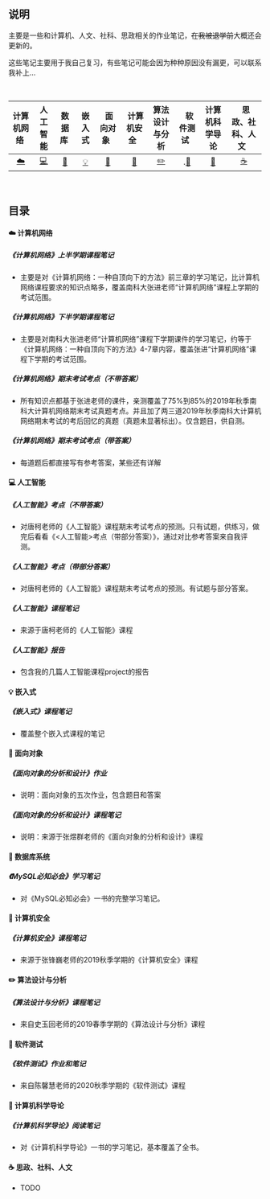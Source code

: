 ## 说明

主要是一些和计算机、人文、社科、思政相关的作业笔记，~~在我被退学前~~大概还会更新的。

这些笔记主要用于我自己复习，有些笔记可能会因为种种原因没有漏更，可以联系我补上...


<br>

| 计算机网络&nbsp; | 人工智能 | 数据库&nbsp;|嵌入式| &nbsp;面向对象&nbsp;&nbsp;|&nbsp;计算机安全&nbsp;&nbsp;|算法设计与分析| &nbsp;&nbsp;软件测试&nbsp;&nbsp; |计算机科学导论| &nbsp;&nbsp;思政、社科、人文&nbsp;&nbsp; |
| :---: | :----: | :---: | :----: | :----: | :----: | :----: | :----: | :----: | :----: |
| [:cloud:](#cloud-计算机网络) | [:computer:](#computer-人工智能) | [:floppy_disk:](#floppy_disk-数据库)| [:bulb:](#bulb-嵌入式) |[:art:](#art-面向对象)| [:wrench:](#wrench-计算机安全) |[:pencil2:](#pencil2-算法设计和分析)|.[:watermelon:](#watermelon-软件测试) |[:memo:](#memo-计算机科学导论)|[:coffee:](#coffee-思政、社科、人文)|

<br>

## 目录

#### :cloud: 计算机网络

##### 《计算机网络》上半学期课程笔记
- 主要是对《计算机网络：一种自顶向下的方法》前三章的学习笔记，比计算机网络课程要求的知识点略多，覆盖南科大张进老师“计算机网络”课程上学期的考试范围。

##### 《计算机网络》下半学期课程笔记
- 主要是对南科大张进老师“计算机网络”课程下学期课件的学习笔记，约等于《计算机网络：一种自顶向下的方法》4-7章内容，覆盖张进“计算机网络”课程下学期的考试范围。

##### 《计算机网络》期末考试考点（不带答案）
- 所有知识点都基于张进老师的课件，亲测覆盖了75%到85%的2019年秋季南科大计算机网络期末考试真题考点。并且加了两三道2019年秋季南科大计算机网络期末考试的考后回忆的真题（真题未显著标出）。仅含题目，供自测。

##### 《计算机网络》期末考试考点（带答案）

- 每道题后都直接写有参考答案，某些还有详解

#### :computer: 人工智能
##### 《人工智能》考点（不带答案）

- 对唐柯老师的《人工智能》课程期末考试考点的预测。只有试题，供练习，做完后看看《<人工智能>考点（带部分答案）》，通过对比参考答案来自我评测。

##### 《人工智能》考点（带部分答案）

- 对唐柯老师的《人工智能》课程期末考试考点的预测。有试题与部分答案。

##### 《人工智能》课程笔记
- 来源于唐柯老师的《人工智能》课程

##### 《人工智能》报告
- 包含我的几篇人工智能课程project的报告


#### :bulb: 嵌入式
##### 《嵌入式》课程笔记
- 覆盖整个嵌入式课程的笔记

#### :art: 面向对象
##### 《面向对象的分析和设计》作业  
- 说明：面向对象的五次作业，包含题目和答案  

##### 《面向对象的分析和设计》课程笔记
- 说明：来源于张煜群老师的《面向对象的分析和设计》课程

#### :floppy_disk: 数据库系统
##### 《MySQL必知必会》学习笔记
- 对《MySQL必知必会》一书的完整学习笔记。

#### :wrench: 计算机安全
##### 《计算机安全》课程笔记
- 来源于张锋巍老师的2019秋季学期的《计算机安全》课程

#### :pencil2: 算法设计与分析
##### 《算法设计与分析》课程笔记
- 来自史玉回老师的2019春季学期的《算法设计与分析》课程

#### :watermelon: 软件测试

##### 《软件测试》作业和笔记

- 来自陈馨慧老师的2020秋季学期的《软件测试》课程

#### :memo: 计算机科学导论

##### 《计算机科学导论》阅读笔记

- 对《计算机科学导论》一书的学习笔记，基本覆盖了全书。

#### :coffee: 思政、社科、人文
- TODO